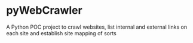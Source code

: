 # pyWebCrawler
A Python POC project to crawl websites, list internal and external links on each site and establish site mapping of sorts
